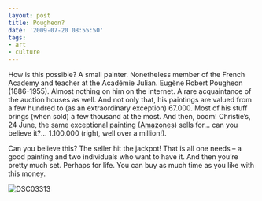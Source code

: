 ```yaml
---
layout: post
title: Pougheon?
date: '2009-07-20 08:55:50'
tags:
- art
- culture
---
```



How is this possible? A small painter. Nonetheless member of the French Academy and teacher at the Académie Julian. Eugène Robert Pougheon (1886-1955). Almost nothing on him on the internet. A rare acquaintance of the auction houses as well. And not only that, his paintings are valued from a few hundred to (as an extraordinary exception) 67.000. Most of his stuff brings (when sold) a few thousand at the most. And then, boom! Christie’s, 24 June, the same exceptional painting ([Amazones](http://www.christies.com/LotFinder/lot_details.aspx?intObjectID=5220151)) sells for… can you believe it?… 1.100.000 (right, well over a million!).

Can you believe this? The seller hit the jackpot! That is all one needs – a good painting and two individuals who want to have it. And then you’re pretty much set. Perhaps for life. You can buy as much time as you like with this money.

![DSC03313](http://wpgf.files.wordpress.com/2009/07/dsc03313.jpg "DSC03313")


